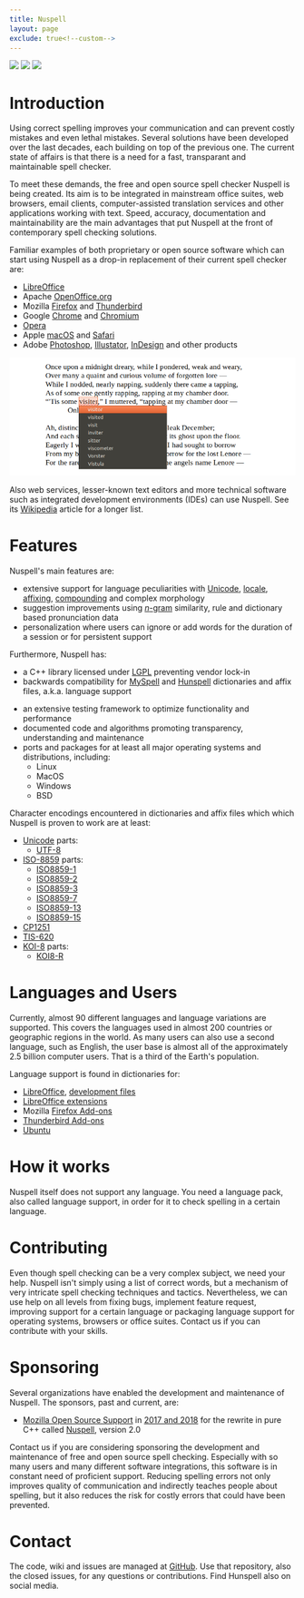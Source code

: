 ```yaml
---
title: Nuspell
layout: page
exclude: true<!--custom-->
---
```

<a href="https://travis-ci.org/nuspell/nuspell"><img src="https://travis-ci.org/nuspell/nuspell.svg?branch=master"></a> <!--a href="https://ci.appveyor.com/project/PanderMusubi/nuspell"><img src="https://ci.appveyor.com/api/projects/status/github/nuspell/nuspell?branch=master&svg=true"></a>
<a href="https://github.com/nuspell/nuspell/blob/master/COPYING"><img src="https://img.shields.io/badge/license-LGPL-blue.svg"/></a--> <img src="https://img.shields.io/badge/license-LGPL-blue.svg"/> <img src="https://img.shields.io/badge/language-C++14-blue.svg"/>


# Introduction

Using correct spelling improves your communication and can prevent costly mistakes and even lethal mistakes. Several solutions have been developed over the last decades, each building on top of the previous one. The current state of affairs is that there is a need for a fast, transparant and maintainable spell checker.

To meet these demands, the free and open source spell checker Nuspell is being created. Its aim is to be integrated in mainstream office suites, web browsers, email clients, computer-assisted translation services and other applications working with text. Speed, accuracy, documentation and maintainability are the main advantages that put Nuspell at the front of contemporary spell checking solutions.

Familiar examples of both proprietary or open source software which can start using Nuspell as a drop-in replacement of their current spell checker are:
* [LibreOffice](https://www.libreoffice.org/)
* Apache [OpenOffice.org](https://www.openoffice.org/)
* Mozilla [Firefox](https://www.mozilla.org/firefox/) and [Thunderbird](https://www.thunderbird.net/)
* Google [Chrome](https://www.google.com/chrome/) and [Chromium](https://www.chromium.org/)
* [Opera](https://www.opera.com/)
* Apple [macOS](https://www.apple.com/macos/) and [Safari](https://www.apple.com/safari/)
* Adobe [Photoshop](https://www.adobe.com/photoshop/), [Illustator](https://www.adobe.com/illustrator/), [InDesign](https://www.adobe.com/indesign/) and other products

![Screenshot](/assets/images/cover.png)

Also web services, lesser-known text editors and more technical software such as integrated development environments (IDEs) can use Nuspell. See its [Wikipedia](https://en.wikipedia.org/wiki/Nuspell) article for a longer list.


# Features

Nuspell's main features are:
* extensive support for language peculiarities with [Unicode](https://en.wikipedia.org/wiki/Unicode), [locale](https://en.wikipedia.org/wiki/Locale_%28computer_software%29), [affixing](https://en.wikipedia.org/wiki/Affix), [compounding](https://en.wikipedia.org/wiki/Compound_%28linguistics%29) and complex morphology
* suggestion improvements using [*n*-gram](https://en.wikipedia.org/wiki/N-gram) similarity, rule and dictionary based pronunciation data
* personalization where users can ignore or add words for the duration of a session or for persistent support

Furthermore, Nuspell has:
* a C++ library licensed under [LGPL](https://en.wikipedia.org/wiki/GNU_Lesser_General_Public_License) preventing vendor lock-in
* backwards compatibility for [MySpell](https://en.wikipedia.org/wiki/MySpell) and [Hunspell](https://en.wikipedia.org/wiki/Hunspell) dictionaries and affix files, a.k.a. language support
<!--* an [API](https://en.wikipedia.org/wiki/Application_programming_interface) and [ABI](https://en.wikipedia.org/wiki compatible with Hunspell-->
* an extensive testing framework to optimize functionality and performance
* documented code and algorithms promoting transparency, understanding and maintenance
* ports and packages for at least all major operating systems and distributions, including:
    * Linux
    * MacOS
    * Windows
    * BSD

Character encodings encountered in dictionaries and affix files which which Nuspell is proven to work are at least:
* [Unicode](https://en.wikipedia.org/wiki/Unicode) parts:
    * [UTF-8](https://en.wikipedia.org/wiki/UTF-8)
* [ISO-8859](https://en.wikipedia.org/wiki/ISO/IEC_8859) parts:
    * [ISO8859-1](https://en.wikipedia.org/wiki/ISO/IEC_8859-1)
    * [ISO8859-2](https://en.wikipedia.org/wiki/ISO/IEC_8859-2)
    * [ISO8859-3](https://en.wikipedia.org/wiki/ISO/IEC_8859-3)
    * [ISO8859-7](https://en.wikipedia.org/wiki/ISO/IEC_8859-7)
    * [ISO8859-13](https://en.wikipedia.org/wiki/ISO/IEC_8859-13)
    * [ISO8859-15](https://en.wikipedia.org/wiki/ISO/IEC_8859-15)
* [CP1251](https://en.wikipedia.org/wiki/Windows-1251)
* [TIS-620](https://en.wikipedia.org/wiki/Thai_Industrial_Standard_620-2533)
* [KOI-8](https://en.wikipedia.org/wiki/KOI-8) parts:
    * [KOI8-R](https://en.wikipedia.org/wiki/KOI8-R)


# Languages and Users

Currently, almost 90 different languages and language variations are supported. This covers the languages used in almost 200 countries or geographic regions in the world. As many users can also use a second language, such as English, the user base is almost all of the approximately 2.5 billion computer users. That is a third of the Earth's population.

Language support is found in dictionaries for:
* [LibreOffice](https://wiki.documentfoundation.org/Language_support_of_LibreOffice), [development files](http://cgit.freedesktop.org/libreoffice/dictionaries/tree/)
* [LibreOffice extensions](http://extensions.libreoffice.org/extensions?getCategories=Dictionary&getCompatibility=any&sort_on=positive_ratings&path=%2FLibreOffice-Extensions-and-Templates%2Fextension-center&portal_type=PSCProject&SearchableText=)
* Mozilla [Firefox Add-ons](https://addons.mozilla.org/firefox/language-tools/)
* [Thunderbird Add-ons](https://addons.mozilla.org/thunderbird/language-tools/)
* [Ubuntu](https://packages.ubuntu.com/search?keywords=nuspell-&searchon=names)


# How it works

Nuspell itself does not support any language. You need a language pack, also called language support, in order for it to check spelling in a certain language. 


# Contributing

Even though spell checking can be a very complex subject, we need your help. Nuspell isn't simply using a list of correct words, but a mechanism of very intricate spell checking techniques and tactics. Nevertheless, we can use help on all levels from fixing bugs, implement feature request, improving support for a certain language or packaging language support for operating systems, browsers or office suites. Contact us if you can contribute with your skills.


# Sponsoring

Several organizations have enabled the development and maintenance of Nuspell. The sponsors, past and current, are:
* [Mozilla Open Source Support](https://www.mozilla.org/moss/) in [2017 and 2018](https://blog.mozilla.org/blog/2017/04/10/mozilla-awards-365000-to-open-source-projects-as-part-of-moss/) for the rewrite in pure C++ called [Nuspell](https://github.com/nuspell/nuspell), version 2.0

Contact us if you are considering sponsoring the development and maintenance of free and open source spell checking. Especially with so many users and many different software integrations, this software is in constant need of proficient support. Reducing spelling errors not only improves quality of communication and indirectly teaches people about spelling, but it also reduces the risk for costly errors that could have been prevented.


# Contact

The code, wiki and issues are managed at [GitHub](https://github.com/nuspell/nuspell). Use that repository, also the closed issues, for any questions or contributions. Find Hunspell also on social media.
